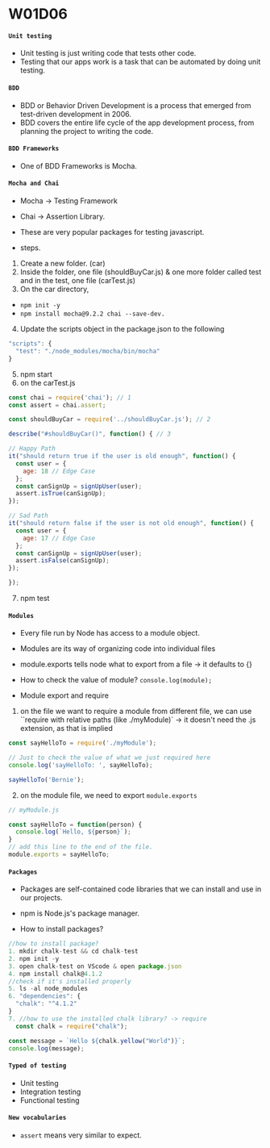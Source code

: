 # W01D06

#### `Unit testing`
* Unit testing is just writing code that tests other code.
* Testing that our apps work is a task that can be automated by doing unit testing.

#### `BDD`
* BDD or Behavior Driven Development is a process that emerged from test-driven development in 2006.
* BDD covers the entire life cycle of the app development process, from planning the project to writing the code.

#### `BDD Frameworks`
* One of BDD Frameworks is Mocha.

#### `Mocha and Chai`
* Mocha -> Testing Framework
* Chai -> Assertion Library.
* These are very popular packages for testing javascript.

* steps.
1. Create a new folder. (car)
2. Inside the folder, one file (shouldBuyCar.js) & one more folder called test and in the test, one file (carTest.js)
3. On the car directory,
 * `npm init -y` <br>
 * `npm install mocha@9.2.2 chai --save-dev.`
4. Update the scripts object in the package.json to the following
```js
"scripts": {
  "test": "./node_modules/mocha/bin/mocha"
}
```
5. npm start 
6. on the carTest.js
```js
const chai = require('chai'); // 1
const assert = chai.assert;

const shouldBuyCar = require('../shouldBuyCar.js'); // 2

describe("#shouldBuyCar()", function() { // 3

// Happy Path
it("should return true if the user is old enough", function() {
  const user = {
    age: 18 // Edge Case
  };
  const canSignUp = signUpUser(user);
  assert.isTrue(canSignUp);
});

// Sad Path
it("should return false if the user is not old enough", function() {
  const user = {
    age: 17 // Edge Case
  };
  const canSignUp = signUpUser(user);
  assert.isFalse(canSignUp);
});

});
```
7. npm test 


#### `Modules`

* Every file run by Node has access to a module object.
* Modules are its way of organizing code into individual files
* module.exports tells node what to export from a file -> it defaults to {}
* How to check the value of module? `console.log(module);`

* Module export and require

1. on the file we want to require a module from different file, we can use ``require with relative paths (like ./myModule)` -> it doesn't need the .js extension, as that is implied
```js
const sayHelloTo = require('./myModule');

// Just to check the value of what we just required here
console.log('sayHelloTo: ', sayHelloTo);

sayHelloTo('Bernie');
```
2. on the module file, we need to export `module.exports` 
```js
// myModule.js

const sayHelloTo = function(person) {
  console.log(`Hello, ${person}`);
}
// add this line to the end of the file.
module.exports = sayHelloTo;
```

#### `Packages`
* Packages are self-contained code libraries that we can install and use in our projects.

* npm is Node.js's package manager.

* How to install packages?
```js
//how to install package?
1. mkdir chalk-test && cd chalk-test
2. npm init -y
3. open chalk-test on VScode & open package.json
4. npm install chalk@4.1.2
//check if it's installed properly
5. ls -al node_modules
6. "dependencies": {
  "chalk": "^4.1.2"
}
7. //how to use the installed chalk library? -> require
  const chalk = require("chalk");

const message = `Hello ${chalk.yellow("World")}`;
console.log(message);

```
#### `Typed of testing`
* Unit testing
* Integration testing
* Functional testing

#### `New vocabularies`
* `assert` means very similar to expect.